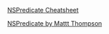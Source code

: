 [NSPredicate Cheatsheet](https://academy.realm.io/posts/nspredicate-cheatsheet/)

[NSPredicate by Mattt Thompson](nshipster.com/nspredicate/)
